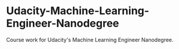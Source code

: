 # Udacity-Machine-Learning-Engineer-Nanodegree
Course work for Udacity's Machine Learning Engineer Nanodegree.
